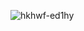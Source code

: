 ![hkhwf-ed1hy](https://github.com/jiruochong/processing_workshop/assets/142318719/59e1aa50-e8f1-4e75-9fa7-25346bc4eaf3)
